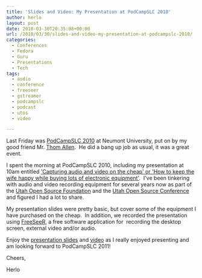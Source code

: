 ```yaml
---
title: 'Slides and Video: My Presentation at PodCampSLC 2010'
author: herlo
layout: post
date: 2010-03-30T20:35:08+00:00
url: /2010/03/30/slides-and-video-my-presentation-at-podcampslc-2010/
categories:
  - Conferences
  - Fedora
  - Guru
  - Presentations
  - Tech
tags:
  - audio
  - conference
  - freeseer
  - gstreamer
  - podcampslc
  - podcast
  - utos
  - video

---
```

Last Friday was [PodCampSLC 2010][1] at Neumont University, put on by my good friend Mr. [Thom Allen][2].  He did a bang up job as usual, it was a great event.

I spent the morning at PodCampSLC 2010, including my presentation at 10am entitled ['Capturing audio and video on the cheap' or 'How to keep the wife happy while buying lots of electronic equipment'][3].  I've been tinkering with audio and video recording equipment for several years now as part of the [Utah Open Source Foundation][4] and the [Utah Open Source Conference][5] and figured I had a lot to share.

My presentation slides were pretty basic, but cover some of the equipment I have purchased on the cheap.  In addition, we recorded the presentation using [FreeSeeR][6], a free software application for  recording the desktop screen, external video and/or audio.

Enjoy the [presentation slides][7] and [video][8] as I really enjoyed presenting and am looking forward to PodCampSLC 2011!

Cheers,

Herlo

 [1]: http://podcampslc.org/
 [2]: http://www.digitalthom.com/about/
 [3]: http://podcampslc.org/talks/10340
 [4]: http://blog.utos.org
 [5]: http://utosc.com
 [6]: http://fosslc.org/drupal/freeseer
 [7]: {{<siteurl>}}uploads/2010/03/podcampslc-20100326.pdf
 [8]: {{<siteurl>}}uploads/2010/03/PodCampSLC_2010-03-26_1012.ogg